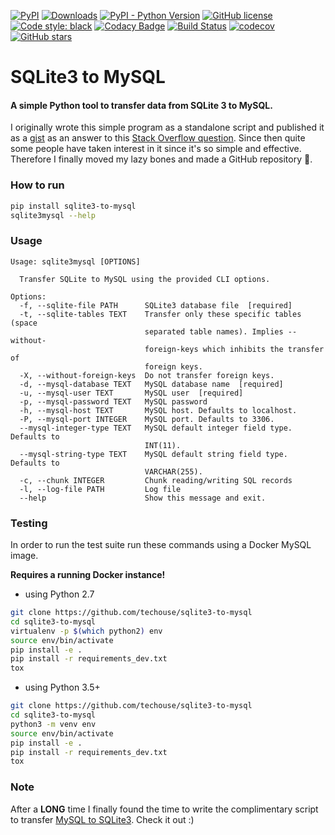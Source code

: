 [![PyPI](https://img.shields.io/pypi/v/sqlite3-to-mysql)](https://pypi.org/project/sqlite3-to-mysql/)
[![Downloads](https://pepy.tech/badge/sqlite3-to-mysql)](https://pepy.tech/project/sqlite3-to-mysql)
[![PyPI - Python Version](https://img.shields.io/pypi/pyversions/sqlite3-to-mysql)](https://pypi.org/project/sqlite3-to-mysql/)
[![GitHub license](https://img.shields.io/github/license/techouse/sqlite3-to-mysql)](https://github.com/techouse/sqlite3-to-mysql/blob/master/LICENSE)
[![Code style: black](https://img.shields.io/badge/code%20style-black-000000.svg)](https://github.com/ambv/black)
[![Codacy Badge](https://api.codacy.com/project/badge/Grade/d33b59d35b924711aae9418741a923ae)](https://www.codacy.com/manual/techouse/sqlite3-to-mysql?utm_source=github.com&amp;utm_medium=referral&amp;utm_content=techouse/sqlite3-to-mysql&amp;utm_campaign=Badge_Grade)
[![Build Status](https://travis-ci.com/techouse/sqlite3-to-mysql.svg?branch=master)](https://travis-ci.com/techouse/sqlite3-to-mysql)
[![codecov](https://codecov.io/gh/techouse/sqlite3-to-mysql/branch/master/graph/badge.svg)](https://codecov.io/gh/techouse/sqlite3-to-mysql)
[![GitHub stars](https://img.shields.io/github/stars/techouse/sqlite3-to-mysql.svg?style=social&label=Star&maxAge=2592000)](https://github.com/techouse/sqlite3-to-mysql/stargazers)


# SQLite3 to MySQL

#### A simple Python tool to transfer data from SQLite 3 to MySQL.

I originally wrote this simple program as a standalone script and published it
as a [gist](https://gist.github.com/techouse/4deb94eee58a02d104c6) as an answer
to this [Stack Overflow question](https://stackoverflow.com/questions/18671/quick-easy-way-to-migrate-sqlite3-to-mysql/32243979#32243979).
Since then quite some people have taken interest in it since it's so simple and
effective. Therefore I finally moved my lazy bones and made a GitHub repository :octopus:.

### How to run

```bash
pip install sqlite3-to-mysql
sqlite3mysql --help
```

### Usage
```
Usage: sqlite3mysql [OPTIONS]

  Transfer SQLite to MySQL using the provided CLI options.

Options:
  -f, --sqlite-file PATH      SQLite3 database file  [required]
  -t, --sqlite-tables TEXT    Transfer only these specific tables (space
                              separated table names). Implies --without-
                              foreign-keys which inhibits the transfer of
                              foreign keys.
  -X, --without-foreign-keys  Do not transfer foreign keys.
  -d, --mysql-database TEXT   MySQL database name  [required]
  -u, --mysql-user TEXT       MySQL user  [required]
  -p, --mysql-password TEXT   MySQL password
  -h, --mysql-host TEXT       MySQL host. Defaults to localhost.
  -P, --mysql-port INTEGER    MySQL port. Defaults to 3306.
  --mysql-integer-type TEXT   MySQL default integer field type. Defaults to
                              INT(11).
  --mysql-string-type TEXT    MySQL default string field type. Defaults to
                              VARCHAR(255).
  -c, --chunk INTEGER         Chunk reading/writing SQL records
  -l, --log-file PATH         Log file
  --help                      Show this message and exit.
```

### Testing
In order to run the test suite run these commands using a Docker MySQL image.

**Requires a running Docker instance!**

- using Python 2.7
```bash
git clone https://github.com/techouse/sqlite3-to-mysql
cd sqlite3-to-mysql
virtualenv -p $(which python2) env
source env/bin/activate
pip install -e .
pip install -r requirements_dev.txt
tox
```

- using Python 3.5+
```bash
git clone https://github.com/techouse/sqlite3-to-mysql
cd sqlite3-to-mysql                   
python3 -m venv env
source env/bin/activate
pip install -e .
pip install -r requirements_dev.txt
tox
```

### Note
After a __LONG__ time I finally found the time to write the complimentary script to transfer
[MySQL to SQLite3](https://github.com/techouse/mysql-to-sqlite3). Check it out :)